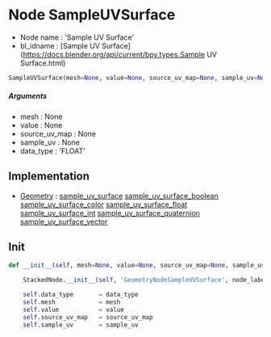 # Node SampleUVSurface

- Node name : 'Sample UV Surface'
- bl_idname : [Sample UV Surface](https://docs.blender.org/api/current/bpy.types.Sample UV Surface.html)


``` python
SampleUVSurface(mesh=None, value=None, source_uv_map=None, sample_uv=None, data_type='FLOAT', node_label=None, node_color=None)
```
##### Arguments

- mesh : None
- value : None
- source_uv_map : None
- sample_uv : None
- data_type : 'FLOAT'

## Implementation

- [Geometry](/docs/GeoNodes/Geometry.md) : [sample_uv_surface](/docs/GeoNodes/Geometry.md#sample_uv_surface) [sample_uv_surface_boolean](/docs/GeoNodes/Geometry.md#sample_uv_surface_boolean) [sample_uv_surface_color](/docs/GeoNodes/Geometry.md#sample_uv_surface_color) [sample_uv_surface_float](/docs/GeoNodes/Geometry.md#sample_uv_surface_float) [sample_uv_surface_int](/docs/GeoNodes/Geometry.md#sample_uv_surface_int) [sample_uv_surface_quaternion](/docs/GeoNodes/Geometry.md#sample_uv_surface_quaternion) [sample_uv_surface_vector](/docs/GeoNodes/Geometry.md#sample_uv_surface_vector)

## Init

``` python
def __init__(self, mesh=None, value=None, source_uv_map=None, sample_uv=None, data_type='FLOAT', node_label=None, node_color=None):

    StackedNode.__init__(self, 'GeometryNodeSampleUVSurface', node_label=node_label, node_color=node_color)

    self.data_type       = data_type
    self.mesh            = mesh
    self.value           = value
    self.source_uv_map   = source_uv_map
    self.sample_uv       = sample_uv
```
